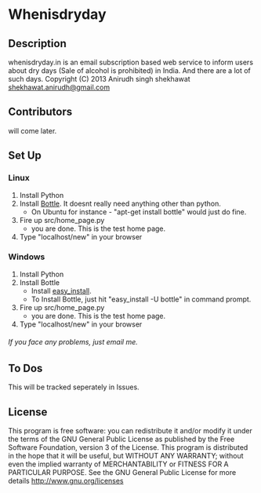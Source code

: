 # Whenisdryday

## Description
whenisdryday.in is an email subscription based web service to inform users 
about dry days (Sale of alcohol is prohibited) in India.
And there are a lot of such days.
Copyright (C) 2013  Anirudh singh shekhawat shekhawat.anirudh@gmail.com

## Contributors
will come later.

## Set Up
### Linux
1. Install Python
2. Install [Bottle](http://bottlepy.org). It doesnt really need anything other than python.
	* On Ubuntu for instance - "apt-get install bottle" would just do fine.
3. Fire up src/home_page.py
	* you are done. This is the test home page.
4. Type "localhost/new" in your browser

### Windows
1. Install Python
2. Install Bottle
	* Install [easy_install](https://pypi.python.org/pypi/setuptools#windows).
	* To Install Bottle, just hit "easy_install -U bottle" in command prompt.
3. Fire up src/home_page.py
	* you are done. This is the test home page.
4. Type "localhost/new" in your browser

###### If you face any problems, just email me.

## To Dos
This will be tracked seperately in Issues.

## License
This program is free software: you can redistribute it and/or modify it under the terms of the GNU General Public License as published by the Free Software Foundation, version 3 of the License. This program is distributed in the hope that it will be useful, but WITHOUT ANY WARRANTY; without even the implied warranty of MERCHANTABILITY or FITNESS FOR A PARTICULAR PURPOSE. See the GNU General Public License for more details http://www.gnu.org/licenses